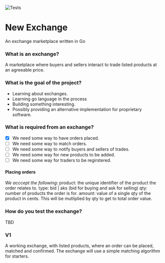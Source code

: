 
![Tests](https://github.com/dwainm/new_exchange/actions/workflows/go.yml/badge.svg)

# New Exchange
An exchange marketplace written in Go

### What is an exchange?
A marketplace where buyers and sellers interact to trade listed products at an agreeable price.

### What is the goal of the project?
- Learning about exchanges.
- Learning go language in the process
- Building something interesting.
- Possibly providing an alternative implementation for proprietary software.

### What is required from an exchange?
- [x] We need some way to have orders placed.
- [ ] We need some way to match orders.
- [ ] We need some way to notify buyers and sellers of trades.
- [ ] We need some way for new products to be added.
- [ ] We need some way for traders to be regirstered.

#### Placing orders
*We acccept the following:*
product: the unique identifier of the product the order relates to.
type: bid | aks (bid for buying and ask for selling)
qty: number of products the order is for.
amount: value of a single qty of the product in cents. This will be mutliplied by qty to get to total order value.

### How do you test the exchange? 
TBD


### V1
A working exchange, with listed products, where an order can be placed, matched and confirmed. The exchange will use a simple matching algorithm for starters.

